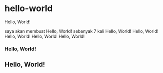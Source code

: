 # hello-world

Hello, World!

saya akan membuat Hello, World! sebanyak 7 kali
Hello, World!
Hello, World!
Hello, World!
Hello, World!
Hello, World!
### Hello, World!                                                    
## Hello, World!                                                                                                

